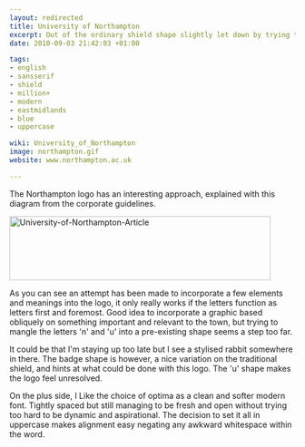 ```yaml
---
layout: redirected
title: University of Northampton
excerpt: Out of the ordinary shield shape slightly let down by trying to do too much.
date: 2010-09-03 21:42:03 +01:00

tags:
- english
- sansserif
- shield
- million+
- modern
- eastmidlands
- blue
- uppercase

wiki: University_of_Northampton
image: northampton.gif
website: www.northampton.ac.uk

---
```


The Northampton logo has an interesting approach, explained with this diagram from the corporate guidelines.

<img src="/images/northampton-Article.gif" alt="University-of-Northampton-Article" title="University-of-Northampton-Article" width="460" height="113" />

As you can see an attempt has been made to incorporate a few elements and meanings into the logo, it only really works if the letters function as letters first and foremost. Good idea to incorporate a graphic based obliquely on something important and relevant to the town, but trying to mangle the letters 'n' and 'u' into a pre-existing shape seems a step too far.

It could be that I'm staying up too late but I see a stylised rabbit somewhere in there. The badge shape is however, a nice variation on the traditional shield, and hints at what could be done with this logo. The 'u' shape makes the logo feel unresolved.

On the plus side, I Like the choice of optima as a clean and softer modern font. Tightly spaced but still managing to be fresh and open without trying too hard to be dynamic and aspirational. The decision to set it all in uppercase makes alignment easy negating any awkward whitespace within the word.
